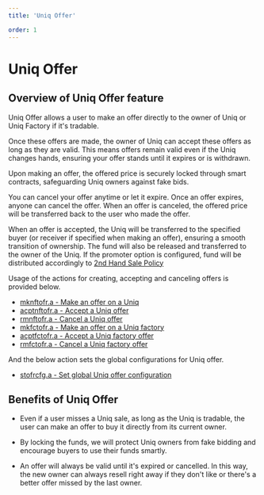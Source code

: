 ```yaml
---
title: 'Uniq Offer'

order: 1
---
```


# Uniq Offer

## Overview of Uniq Offer feature

Uniq Offer allows a user to make an offer directly to the owner of Uniq or Uniq Factory if it's tradable.

Once these offers are made, the owner of Uniq can accept these offers as long as they are valid. This means offers remain valid even if the Uniq changes hands, ensuring your offer stands until it expires or is withdrawn.

Upon making an offer, the offered price is securely locked through smart contracts, safeguarding Uniq owners against fake bids.

You can cancel your offer anytime or let it expire. Once an offer expires, anyone can cancel the offer. When an offer is canceled, the offered price will be transferred back to the user who made the offer.

When an offer is accepted, the Uniq will be transferred to the specified buyer (or receiver if specified when making an offer), ensuring a smooth transition of ownership. The fund will also be released and transferred to the owner of the Uniq. If the promoter option is configured, fund will be distributed accordingly to [2nd Hand Sale Policy](../../../blockchain/general/antelope-ultra/2nd-hand-sale.md)

Usage of the actions for creating, accepting and canceling offers is provided below.

-   [mknftofr.a - Make an offer on a Uniq](../../../blockchain/contracts/nft-contract/nft-actions/mknftofr.a.md)
-   [acptnftofr.a - Accept a Uniq offer](../../../blockchain/contracts/nft-contract/nft-actions/acptnftofr.a.md)
-   [rmnftofr.a - Cancel a Uniq offer](../../../blockchain/contracts/nft-contract/nft-actions/rmnftofr.a.md)
-   [mkfctofr.a - Make an offer on a Uniq factory](../../../blockchain/contracts/nft-contract/nft-actions/mkfctofr.a.md)
-   [acptfctofr.a - Accept a Uniq factory offer](../../../blockchain/contracts/nft-contract/nft-actions/acptfctofr.a.md)
-   [rmfctofr.a - Cancel a Uniq factory offer](../../../blockchain/contracts/nft-contract/nft-actions/rmfctofr.a.md)

And the below action sets the global configurations for Uniq offer.

-   [stofrcfg.a - Set global Uniq offer configuration](../../../blockchain/contracts/nft-contract/nft-actions/stofrcfg.a.md)

## Benefits of Uniq Offer

- Even if a user misses a Uniq sale, as long as the Uniq is tradable, the user can make an offer to buy it directly from its current owner.

- By locking the funds, we will protect Uniq owners from fake bidding and encourage buyers to use their funds smartly.

- An offer will always be valid until it's expired or cancelled. In this way, the new owner can always resell right away if they don't like or there's a better offer missed by the last owner.